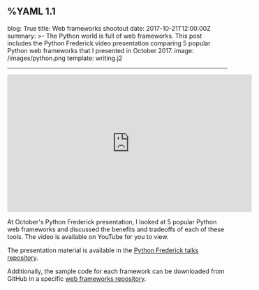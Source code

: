 %YAML 1.1
---
blog: True
title: Web frameworks shootout
date: 2017-10-21T12:00:00Z
summary: >-
  The Python world is full
  of web frameworks.
  This post includes the Python Frederick video presentation
  comparing 5 popular Python web frameworks
  that I presented
  in October 2017.
image: /images/python.png
template: writing.j2

---

<iframe width="560" height="315" src="https://www.youtube.com/embed/Pu_5ZjC7Tig" frameborder="0" allowfullscreen></iframe>

At October's Python Frederick presentation,
I looked at 5 popular Python web frameworks
and discussed the benefits and tradeoffs
of each of these tools.
The video is available on YouTube
for you to view.

The presentation material is available
in the [Python Frederick talks repository](https://github.com/python-frederick/talks/tree/master/2017-10-web-frameworks).

Additionally,
the sample code for each framework can be downloaded
from GitHub
in a specific [web frameworks repository](https://github.com/mblayman/web-framework-shootout).
